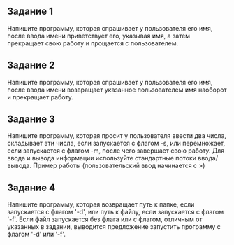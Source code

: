 ## Задание 1
Напишите программу, которая спрашивает у пользователя его имя, после ввода имени приветствует его, указывая имя, а затем прекращает свою работу и прощается с пользователем.

## Задание 2
Напишите программу, которая спрашивает у пользователя его имя, после ввода имени возвращает указанное пользователем имя наоборот и прекращает работу.

## Задание 3
Напишите программу, которая просит у пользователя ввести два числа, складывает эти числа, если запускается с флагом -s, или перемножает, если запускается с флагом -m, после чего завершает свою работу. Для ввода и вывода информации используйте стандартные потоки ввода/вывода. Пример работы (пользовательский ввод начинается с >)

## Задание 4
Напишите программу, которая возвращает путь к папке, если запускается с флагом '-d', или путь к файлу, если запускается с флагом '-f'. Если файл запускается без флага или с флагом, отличным от указанных в задании, выводится предложение запустить программу с флагом '-d' или '-f'.